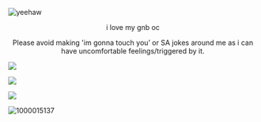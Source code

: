 ![yeehaw](https://files.catbox.moe/wxks79.png)


<p align="center">i love my gnb oc
<p align="center">Please avoid making 'im gonna touch you’ or SA jokes around me as i can have uncomfortable feelings/triggered by it.
  
![](https://files.catbox.moe/x401e6.png)

![](https://files.catbox.moe/vi2311.png)

![](https://files.catbox.moe/pgpm2j.png)

![1000015137](https://github.com/user-attachments/assets/8a174a41-db16-4934-b3a1-56a099aafe9f)
